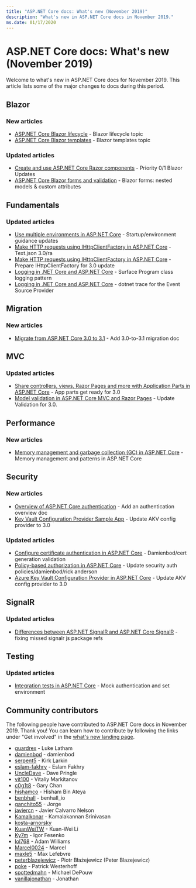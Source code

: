 ```yaml
---
title: "ASP.NET Core docs: What's new (November 2019)"
description: "What's new in ASP.NET Core docs in November 2019."
ms.date: 01/17/2020
---
```


# ASP.NET Core docs: What's new (November 2019)

Welcome to what's new in ASP.NET Core docs for November 2019. This article lists some of the major changes to docs during this period.

## Blazor

### New articles

- [ASP.NET Core Blazor lifecycle](../blazor/lifecycle.md) - Blazor lifecycle topic
- [ASP.NET Core Blazor templates](../blazor/templates.md) - Blazor templates topic

### Updated articles

- [Create and use ASP.NET Core Razor components](../blazor/components.md) - Priority 0/1 Blazor Updates
- [ASP.NET Core Blazor forms and validation](../blazor/forms-validation.md) - Blazor forms: nested models & custom attributes

## Fundamentals

### Updated articles

- [Use multiple environments in ASP.NET Core](../fundamentals/environments.md) - Startup/environment guidance updates
- [Make HTTP requests using IHttpClientFactory in ASP.NET Core](../fundamentals/http-requests.md) - Text.json 3.0/ra
- [Make HTTP requests using IHttpClientFactory in ASP.NET Core](../fundamentals/http-requests.md) - Prepare IHttpClientFactory for 3.0 update
- [Logging in .NET Core and ASP.NET Core](../fundamentals/logging/index.md) - Surface Program class logging pattern
- [Logging in .NET Core and ASP.NET Core](../fundamentals/logging/index.md) - dotnet trace for the Event Source Provider

## Migration

### New articles

- [Migrate from ASP.NET Core 3.0 to 3.1](../migration/30-to-31.md) - Add 3.0-to-3.1 migration doc

## MVC

### Updated articles

- [Share controllers, views, Razor Pages and more with Application Parts in ASP.NET Core](../mvc/advanced/app-parts.md) - App parts get ready for 3.0
- [Model validation in ASP.NET Core MVC and Razor Pages](../mvc/models/validation.md) - Update Validation for 3.0.

## Performance

### New articles

- [Memory management and garbage collection (GC) in ASP.NET Core](../performance/memory.md) - Memory management and patterns in ASP.NET Core

## Security

### New articles

- [Overview of ASP.NET Core authentication](../security/authentication/index.md) - Add an authentication overview doc
- [Key Vault Configuration Provider Sample App](../security/key-vault-configuration/samples/3.x/sampleapp/readme.md) - Update AKV config provider to 3.0

### Updated articles

- [Configure certificate authentication in ASP.NET Core](../security/authentication/certauth.md) - Damienbod/cert generation validation
- [Policy-based authorization in ASP.NET Core](../security/authorization/policies.md) - Update security auth policies/damienbod/rick anderson
- [Azure Key Vault Configuration Provider in ASP.NET Core](../security/key-vault-configuration.md) - Update AKV config provider to 3.0

## SignalR

### Updated articles

- [Differences between ASP.NET SignalR and ASP.NET Core SignalR](../signalr/version-differences.md) - fixing missed signalr js package refs

## Testing

### Updated articles

- [Integration tests in ASP.NET Core](../test/integration-tests.md) - Mock authentication and set environment

## Community contributors

The following people have contributed to ASP.NET Core docs in November 2019. Thank you! You can learn how to contribute by following the links under "Get involved" in the [what's new landing page](index.yml).

- [guardrex](https://github.com/guardrex) - Luke Latham
- [damienbod](https://github.com/damienbod) - damienbod
- [serpent5](https://github.com/serpent5) - Kirk Larkin
- [eslam-fakhry](https://github.com/eslam-fakhry) - Eslam Fakhry
- [UncleDave](https://github.com/UncleDave) - Dave Pringle
- [vit100](https://github.com/vit100) - Vitaliy Markitanov
- [c0g1t8](https://github.com/c0g1t8) - Gary Chan
- [hishamco](https://github.com/hishamco) - Hisham Bin Ateya
- [benbhall](https://github.com/benbhall) - benhall_io
- [ganchito55](https://github.com/ganchito55) - Jorge
- [javiercn](https://github.com/javiercn) - Javier Calvarro Nelson
- [Kamalkonar](https://github.com/Kamalkonar) - Kamalakannan Srinivasan
- [kosta-arnorsky](https://github.com/kosta-arnorsky) 
- [KuanWeiTW](https://github.com/KuanWeiTW) - Kuan-Wei Li
- [Ky7m](https://github.com/Ky7m) - Igor Fesenko
- [lol768](https://github.com/lol768) - Adam Williams
- [Marcel0024](https://github.com/Marcel0024) - Marcel
- [maxle5](https://github.com/maxle5) - Max Lefebvre
- [peterblazejewicz](https://github.com/peterblazejewicz) - Piotr Błażejewicz (Peter Blazejewicz)
- [poke](https://github.com/poke) - Patrick Westerhoff
- [spottedmahn](https://github.com/spottedmahn) - Michael DePouw
- [vanillajonathan](https://github.com/vanillajonathan) - Jonathan
